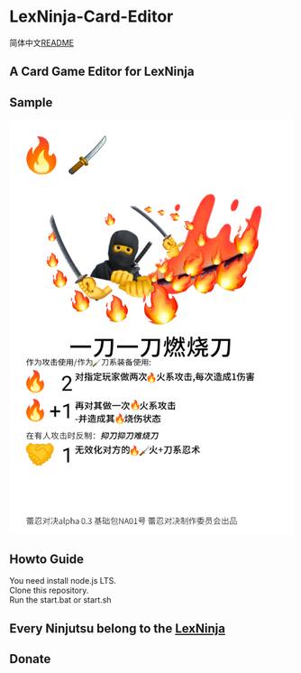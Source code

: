 # LexNinja-Card-Editor
 简体中文[README](README_zh_CN.md)
## A Card Game Editor for LexNinja
## Sample 
   ![Sample](sample/NA01一刀一刀燃烧刀.png)
## Howto Guide
  You need install node.js LTS.\
  Clone this repository.\
  Run the start.bat or start.sh
## Every Ninjutsu belong to the [LexNinja](https://www.wsfrs.com/)
## Donate
   
